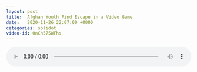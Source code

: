 ```yaml
---
layout: post
title:  Afghan Youth Find Escape in a Video Game
date:   2020-11-26 22:07:00 +0000
categories: solidot
video-id: 0nCh575WFhs
---
```


<audio id="youtube" style="width: 100%;" video-id="0nCh575WFhs" controls></audio>

<script async type="text/javascript" src="/audio.js"></script>

